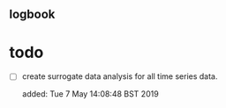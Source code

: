 logbook
---


# todo

* [ ] create surrogate data analysis for 
	all time series data.

	added: Tue  7 May 14:08:48 BST 2019
